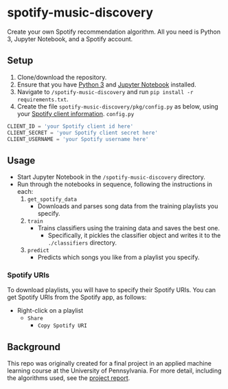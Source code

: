 # spotify-music-discovery

Create your own Spotify recommendation algorithm. All you need is Python 3, 
Jupyter Notebook, and a Spotify account. 

## Setup

1. Clone/download the repository.
2. Ensure that you have [Python 3](https://www.python.org/downloads/) and 
[Jupyter Notebook](https://jupyter.org/install) installed.
3. Navigate to `/spotify-music-discovery` and run `pip install -r requirements.txt`.
4. Create the file `spotify-music-discovery/pkg/config.py` as below, using 
your 
[Spotify client information](https://developer.spotify.com/documentation/general/guides/app-settings/#register-your-app).
  `config.py`
  ```python
  CLIENT_ID = 'your Spotify client id here'
  CLIENT_SECRET = 'your Spotify client secret here'
  CLIENT_USERNAME = 'your Spotify username here'
  ```

## Usage

- Start Jupyter Notebook in the `/spotify-music-discovery` directory.
- Run through the notebooks in sequence, following the instructions in each:
  1. `get_spotify_data`
      - Downloads and parses song data from the training playlists you specify.
  2. `train`
      - Trains classifiers using the training data and saves the best one.
        - Specifically, it pickles the classifier object and writes it to the `./classifiers` directory.
  3. `predict`
      - Predicts which songs you like from a playlist you specify.

### Spotify URIs

To download playlists, you will have to specify their Spotify URIs. You can get 
Spotify URIs from the Spotify app, as follows:
- Right-click on a playlist
  - `Share`
    - `Copy Spotify URI`

## Background

This repo was originally created for a final project in an applied machine
learning course at the University of Pennsylvania. For more detail, including 
the algorithms used, see the
[project report](music_discovery_using_active_learning.pdf).
